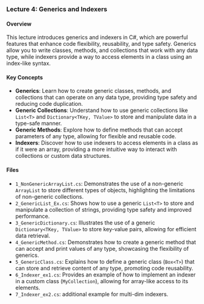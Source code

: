### Lecture 4: Generics and Indexers

#### Overview
This lecture introduces generics and indexers in C#, which are powerful features that enhance code flexibility, reusability, and type safety. Generics allow you to write classes, methods, and collections that work with any data type, while indexers provide a way to access elements in a class using an index-like syntax.

#### Key Concepts
- **Generics**: Learn how to create generic classes, methods, and collections that can operate on any data type, providing type safety and reducing code duplication.
- **Generic Collections**: Understand how to use generic collections like `List<T>` and `Dictionary<TKey, TValue>` to store and manipulate data in a type-safe manner.
- **Generic Methods**: Explore how to define methods that can accept parameters of any type, allowing for flexible and reusable code.
- **Indexers**: Discover how to use indexers to access elements in a class as if it were an array, providing a more intuitive way to interact with collections or custom data structures.

#### Files
- `1_NonGenericArrayList.cs`: Demonstrates the use of a non-generic `ArrayList` to store different types of objects, highlighting the limitations of non-generic collections.
- `2_GenericList_Ex.cs`: Shows how to use a generic `List<T>` to store and manipulate a collection of strings, providing type safety and improved performance.
- `3_GenericDictionary.cs`: Illustrates the use of a generic `Dictionary<TKey, TValue>` to store key-value pairs, allowing for efficient data retrieval.
- `4_GenericMethod.cs`: Demonstrates how to create a generic method that can accept and print values of any type, showcasing the flexibility of generics.
- `5_GenericClass.cs`: Explains how to define a generic class (`Box<T>`) that can store and retrieve content of any type, promoting code reusability.
- `6_Indexer_ex1.cs`: Provides an example of how to implement an indexer in a custom class (`MyCollection`), allowing for array-like access to its elements.
- `7_Indexer_ex2.cs`: additional example for multi-dim indexers.